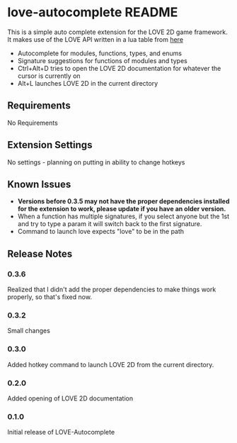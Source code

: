 # love-autocomplete README

This is a simple auto complete extension for the LOVE 2D game framework. It makes use of the LOVE API written in a lua table from [here](https://github.com/love2d-community/love-api)

* Autocomplete for modules, functions, types, and enums
* Signature suggestions for functions of modules and types
* Ctrl+Alt+D tries to open the LOVE 2D documentation for whatever the cursor is currently on
* Alt+L launches LOVE 2D in the current directory

## Requirements

No Requirements

## Extension Settings

No settings - planning on putting in ability to change hotkeys

## Known Issues

* **Versions before 0.3.5 may not have the proper dependencies installed for the extension to work, please update if you have an older version.**
* When a function has multiple signatures, if you select anyone but the 1st and try to type a param it will switch back to the first signature.
* Command to launch love expects "love" to be in the path

## Release Notes

### 0.3.6

Realized that I didn't add the proper dependencies to make things work properly, so that's fixed now.

### 0.3.2

Small changes

### 0.3.0

Added hotkey command to launch LOVE 2D from the current directory.

### 0.2.0

Added opening of LOVE 2D documentation

### 0.1.0

Initial release of LOVE-Autocomplete
